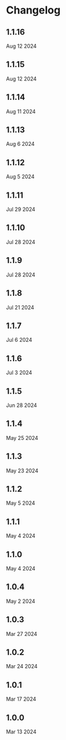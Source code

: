 # Changelog

## 1.1.16

Aug 12 2024

## 1.1.15

Aug 12 2024

## 1.1.14

Aug 11 2024

## 1.1.13

Aug 6 2024

## 1.1.12

Aug 5 2024

## 1.1.11

Jul 29 2024

## 1.1.10

Jul 28 2024

## 1.1.9

Jul 28 2024

## 1.1.8

Jul 21 2024

## 1.1.7

Jul 6 2024

## 1.1.6

Jul 3 2024

## 1.1.5

Jun 28 2024

## 1.1.4

May 25 2024

## 1.1.3

May 23 2024

## 1.1.2

May 5 2024

## 1.1.1

May 4 2024

## 1.1.0

May 4 2024

## 1.0.4

May 2 2024

## 1.0.3

Mar 27 2024

## 1.0.2

Mar 24 2024

## 1.0.1

Mar 17 2024

## 1.0.0

Mar 13 2024
